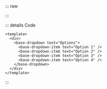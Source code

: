 ::: raw

<ClientOnly>
  <DropdownExample />
</ClientOnly>

:::

::: details Code

```vue
<template>
  <div>
    <base-dropdown text="Options">
      <base-dropdown-item text="Option 1" />
      <base-dropdown-item text="Option 2" />
      <base-dropdown-item text="Option 3" />
      <base-dropdown-item text="Option 4" />
    </base-dropdown>
  </div>
</template>
```

:::
